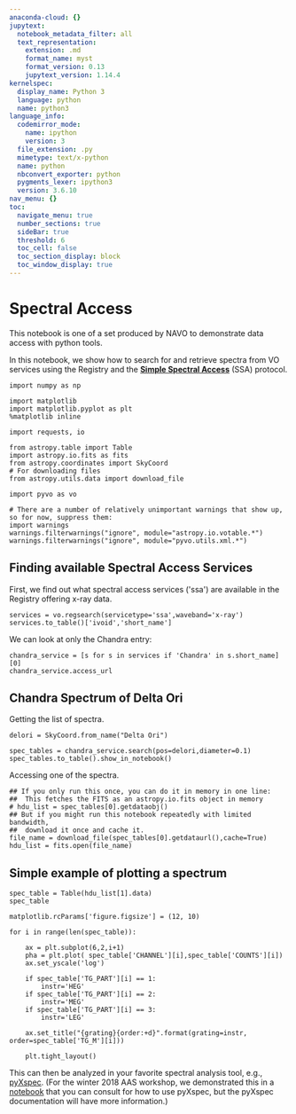 ```yaml
---
anaconda-cloud: {}
jupytext:
  notebook_metadata_filter: all
  text_representation:
    extension: .md
    format_name: myst
    format_version: 0.13
    jupytext_version: 1.14.4
kernelspec:
  display_name: Python 3
  language: python
  name: python3
language_info:
  codemirror_mode:
    name: ipython
    version: 3
  file_extension: .py
  mimetype: text/x-python
  name: python
  nbconvert_exporter: python
  pygments_lexer: ipython3
  version: 3.6.10
nav_menu: {}
toc:
  navigate_menu: true
  number_sections: true
  sideBar: true
  threshold: 6
  toc_cell: false
  toc_section_display: block
  toc_window_display: true
---
```


# Spectral Access

This notebook is one of a set produced by NAVO to demonstrate data access with python tools.

In this notebook, we show how to search for and retrieve spectra from VO services using the Registry and the __[Simple Spectral Access](http://www.ivoa.net/documents/SSA/)__ (SSA) protocol.

```{code-cell} ipython3
import numpy as np

import matplotlib
import matplotlib.pyplot as plt
%matplotlib inline

import requests, io

from astropy.table import Table
import astropy.io.fits as fits
from astropy.coordinates import SkyCoord
# For downloading files
from astropy.utils.data import download_file

import pyvo as vo

# There are a number of relatively unimportant warnings that show up, so for now, suppress them:
import warnings
warnings.filterwarnings("ignore", module="astropy.io.votable.*")
warnings.filterwarnings("ignore", module="pyvo.utils.xml.*")
```

## Finding available Spectral Access Services

First, we find out what spectral access services ('ssa') are available in the Registry offering x-ray data.

```{code-cell} ipython3
services = vo.regsearch(servicetype='ssa',waveband='x-ray')
services.to_table()['ivoid','short_name']
```

We can look at only the Chandra entry:

```{code-cell} ipython3
chandra_service = [s for s in services if 'Chandra' in s.short_name][0]
chandra_service.access_url
```

## Chandra Spectrum of Delta Ori

Getting the list of spectra.

```{code-cell} ipython3
delori = SkyCoord.from_name("Delta Ori")

spec_tables = chandra_service.search(pos=delori,diameter=0.1)
spec_tables.to_table().show_in_notebook()
```

Accessing one of the spectra.

```{code-cell} ipython3
## If you only run this once, you can do it in memory in one line:
##  This fetches the FITS as an astropy.io.fits object in memory
# hdu_list = spec_tables[0].getdataobj()
## But if you might run this notebook repeatedly with limited bandwidth,
##  download it once and cache it.
file_name = download_file(spec_tables[0].getdataurl(),cache=True)
hdu_list = fits.open(file_name)
```

## Simple example of plotting a spectrum

```{code-cell} ipython3
spec_table = Table(hdu_list[1].data)
spec_table
```

```{code-cell} ipython3
matplotlib.rcParams['figure.figsize'] = (12, 10)

for i in range(len(spec_table)):

    ax = plt.subplot(6,2,i+1)
    pha = plt.plot( spec_table['CHANNEL'][i],spec_table['COUNTS'][i])
    ax.set_yscale('log')

    if spec_table['TG_PART'][i] == 1:
        instr='HEG'
    if spec_table['TG_PART'][i] == 2:
        instr='MEG'
    if spec_table['TG_PART'][i] == 3:
        instr='LEG'

    ax.set_title("{grating}{order:+d}".format(grating=instr, order=spec_table['TG_M'][i]))

    plt.tight_layout()
```

This can then be analyzed in your favorite spectral analysis tool, e.g., [pyXspec](https://heasarc.gsfc.nasa.gov/xanadu/xspec/python/html/index.html).  (For the winter 2018 AAS workshop, we demonstrated this in a [notebook](https://github.com/NASA-NAVO/aas_workshop_2018/blob/master/heasarc/heasarc_Spectral_Access.md) that you can consult for how to use pyXspec, but the pyXspec documentation will have more information.)

```{code-cell} ipython3

```
